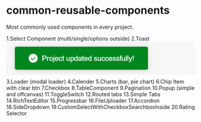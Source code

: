 # common-reusable-components
Most commonly used components in every project.

1.Select Component (multi/single/options outside)
2.Toast ![Screenshot](https://github.com/Priyankakas/common-reusable-components/blob/main/images/toast.png)
3.Loader (modal loader)
4.Calender
5.Charts (bar, pie chart)
6.Chip Item with clear btn
7.Checkbox
8.TableComponent
9.Pagination
10.Popup (simple and offcanvas)
11.ToggleSwitch
12.Routed tabs
13.Simple Tabs
14.RichTextEditor
15.Progressbar
16.FileUploader
17.Accordion
18.SideDropdown
19.CustomSelectWithCheckboxSearchboxInside
20.Rating Selector
